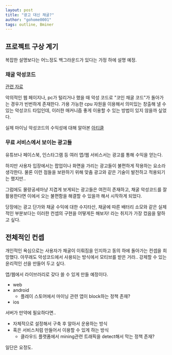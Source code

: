 ```yaml
---
layout: post
title: "광고 대신 채굴?"
author: "gohome0001"
tags: outline, Bminer
---
```


## 프로젝트 구상 계기

복잡한 설명보다는 어느정도 백그라운드가 있다는 가정 하에 설명 예정.

### 채굴 악성코드

[관련 자료](https://www.ahnlab.com/kr/site/securityinfo/secunews/secuNewsView.do?seq=28257)

악의적인 웹 페이지나, pc가 털리거나 했을 때 악성 코드로 "코인 채굴 코드"가 돌아가는 경우가 빈번하게 존재한다. 가용 가능한 cpu 자원을 이용해서 의미있는 창출해 낼 수 있는 악성코드 타입인데, 이러한 매커니즘 좋게 이용할 수 있는 방법이 있지 않을까 싶었다.

실제 마이닝 악성코드의 수익성에 대해 알아본 [아티클](https://www.darktrace.com/en/blog/how-profitable-is-crypto-mining-malware/)

### 무료 서비스에서 보이는 광고들

유튜브나 페이스북, 인스타그램 등 여러 앱/웹 서비스서는 광고를 통해 수익을 얻는다.

하지만 사용자 입장에서는 팝업이나 화면을 가리는 광고들이 불편하게 작용하는 요소라 생각한다. 물론 이런 점들을 보완하기 위해 맞춤 광고와 같은 기술이 발전하고 적용되기는 했지만..

그럼에도 물량공세마냥 지겹게 보게되는 광고들은 여전히 존재하고, 채굴 악성코드를 잘 활용한다면 이에서 오는 불편함을 해결할 수 있을까 해서 시작하게 되었다.

당장에는 광고 단가와 채굴 수익에 대한 수지타산, 채굴에 따른 배터리 소모와 같은 실제적인 부분보다는 이러한 컨셉의 구현을 어떻게든 해보자! 라는 취지가 가장 컸음을 말하고 싶다.

## 전체적인 컨셉

개인적인 욕심으로는 사용자가 채굴이 이뤄짐을 인지하고 동의 하에 돌아가는 컨셉을 희망했다. 아무래도 악성코드에서 사용되는 방식에서 모티브를 받은 거라.. 강제할 수 있는 윤리적인 선을 만들어 두고 싶다.

앱/웹에서 라이브러리로 갖다 쓸 수 있게 만들 예정이다.

- web
- android
  - 플레이 스토어에서 마이닝 관련 앱이 block하는 정책 존재?
- ios

서버가 만약에 필요하다면..

- 자체적으로 설정해서 구축 후 알아서 운용하는 방식
- 혹은 서비스처럼 만들어서 이용할 수 있게 하는 방식
  - 클라우드 플랫폼에서 mining관련 트래픽을 detect해서 막는 정책 존재?

일단은 요정도.
